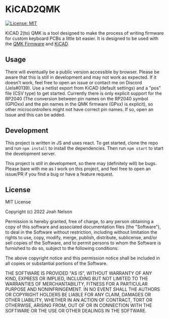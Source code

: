 # KiCAD2QMK

[![License: MIT](https://img.shields.io/badge/License-MIT-yellow.svg)](https://opensource.org/licenses/MIT)

KiCAD 2(to) QMK is a tool designed to make the process of writing firmware for custom keyboard PCBs a little bit easier. It is designed to be used with the [QMK Firmware](https://qmk.fm/) and [KiCAD](https://www.kicad.org/).

## Usage

There will eventually be a public version accessible by browser. Please be aware that this is still in development and may not work as expected. If it doesn't work, feel free to open an issue or contact me on Discord (Jels#0139).
Use a netlist export from KiCAD (default settings) and a "pos" file (CSV type) to get started.
Currently there is only explicit support for the RP2040 (The conversion between pin names on the RP2040 symbol (GPIOxx) and the pin names in the QMK firmware (GPxx) is explicit), so other microcontrollers might not have correct pin names. If so, open an Issue and this can be added.

## Development

This project is written in JS and uses react. To get started, clone the repo and run `npm install` to install the dependencies. Then run `npm start` to start the development server.

This project is still in development, so there may (definitely will) be bugs. Please bare with me as I work on this project, and feel free to open an issue/PR if you find a bug or have a feature request.

## License

MIT License

Copyright (c) 2022 Joah Nelson

Permission is hereby granted, free of charge, to any person obtaining a copy
of this software and associated documentation files (the "Software"), to deal
in the Software without restriction, including without limitation the rights
to use, copy, modify, merge, publish, distribute, sublicense, and/or sell
copies of the Software, and to permit persons to whom the Software is
furnished to do so, subject to the following conditions:

The above copyright notice and this permission notice shall be included in all
copies or substantial portions of the Software.

THE SOFTWARE IS PROVIDED "AS IS", WITHOUT WARRANTY OF ANY KIND, EXPRESS OR
IMPLIED, INCLUDING BUT NOT LIMITED TO THE WARRANTIES OF MERCHANTABILITY,
FITNESS FOR A PARTICULAR PURPOSE AND NONINFRINGEMENT. IN NO EVENT SHALL THE
AUTHORS OR COPYRIGHT HOLDERS BE LIABLE FOR ANY CLAIM, DAMAGES OR OTHER
LIABILITY, WHETHER IN AN ACTION OF CONTRACT, TORT OR OTHERWISE, ARISING FROM,
OUT OF OR IN CONNECTION WITH THE SOFTWARE OR THE USE OR OTHER DEALINGS IN THE
SOFTWARE.